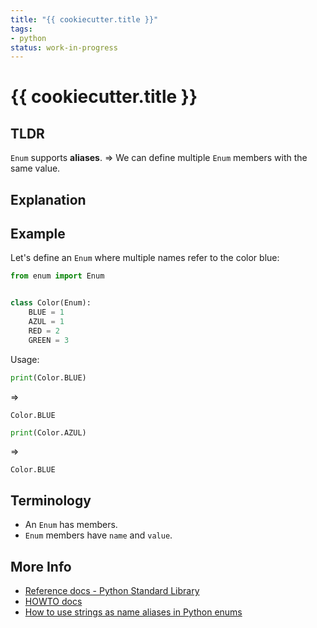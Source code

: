 ```yaml
---
title: "{{ cookiecutter.title }}"
tags:
- python
status: work-in-progress
---
```


# {{ cookiecutter.title }}

## TLDR

`Enum` supports **aliases**.
=>
We can define multiple `Enum` members with the same value.

## Explanation

## Example

Let's define an `Enum` where multiple names refer to the color blue:

```python
from enum import Enum


class Color(Enum):
    BLUE = 1
    AZUL = 1
    RED = 2
    GREEN = 3
```

Usage:

```python
print(Color.BLUE)
```

=>

```
Color.BLUE
```

```python
print(Color.AZUL)
```

=>

```
Color.BLUE
```

## Terminology

* An `Enum` has members.
* `Enum` members have `name` and `value`.

## More Info

* [Reference docs - Python Standard Library](https://docs.python.org/3/library/enum.html)
* [HOWTO docs](https://docs.python.org/3/howto/enum.html)
* [How to use strings as name aliases in Python enums](https://www.notinventedhere.org/articles/python/how-to-use-strings-as-name-aliases-in-python-enums.html)
